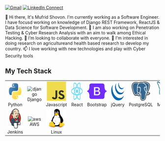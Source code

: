 
<!---
Shovon-Mufrid/Shovon-Mufrid is a ✨ special ✨ repository because its `README.md` (this file) appears on your GitHub profile.
You can click the Preview link to take a look at your changes.
--->

[![Gmail](https://img.shields.io/badge/%20-Send%20Mail-black?color=14171A&labelColor=ef5350&logo=gmail&logoColor=ffffff)](mailto:shovonmufrid98@gmail.com)
[![LinkedIn Connect](https://img.shields.io/badge/%20-Connect-black?color=14171A&labelColor=212121&logo=linkedin&logoColor=ffffff)](https://www.linkedin.com/in/mufrid-shovon/)
<!---
[![Kaggle Follow](https://img.shields.io/badge/%20-Follow-black?color=14171A&labelColor=37474f&logo=kaggle&logoColor=4fc3f7)](https://kaggle.com/)
--->
👋 Hi there, It's Mufrid Shovon. I'm currently working as a Software Engineer. I have focusd working on knowledge of Django REST Framework, ReactJS & Data Science for Software Development. 
👀 I am also working on Penetration Testing & Cyber Research Analysis with an aim to walk among Ethical Hacking.
💞️ I’m looking to collaborate with everyone.
🌱 I'm interested in doing research on agricultureand health based research to develop my country.
📫 I love working with new technologies and play with Cyber Security tools

<h2>My Tech Stack</h2>
<table>
  <tr>
    <td align="center">
      <img alt="python" height=64px src="https://raw.githubusercontent.com/devicons/devicon/master/icons/python/python-original.svg">
      <br>Python
    </td>
    <td align="center">
      <img alt="django" height=64px src="https://cdn.worldvectorlogo.com/logos/django.svg">
      <br>Django
    </td>
    <td align="center">
      <img alt="javascript" height=64px src="https://raw.githubusercontent.com/devicons/devicon/master/icons/javascript/javascript-original.svg">
      <br>Javascript
    </td>
    <td align="center">
      <img alt="react" height=64px src="https://raw.githubusercontent.com/devicons/devicon/master/icons/react/react-original.svg">
      <br>React
    </td>
    <td align="center">
      <img alt="bootstrap" height=64px src="https://raw.githubusercontent.com/devicons/devicon/master/icons/bootstrap/bootstrap-plain.svg">
      <br>Bootstrap
    </td>
    <td align="center">
      <img alt="jquery" height=64px src="https://raw.githubusercontent.com/devicons/devicon/master/icons/jquery/jquery-original.svg">
      <br>jQuery
    </td>
        <td align="center">
      <img alt="postgresql" height=64px src="https://raw.githubusercontent.com/devicons/devicon/master/icons/postgresql/postgresql-original.svg">
      <br>PostgreSQL
    </td>
    <td align="center">
      <img alt="mysql" height=64px src="https://raw.githubusercontent.com/devicons/devicon/master/icons/mysql/mysql-original.svg">
      <br>MySQL
    </td>
    <td align="center">
      <img alt="wordpress" height=64px src="https://raw.githubusercontent.com/devicons/devicon/master/icons/wordpress/wordpress-plain.svg">
      <br>WordPress
    </td>
  </tr>
  <tr>
    <td align="center">
      <img alt="jenkins" height=64px src="https://raw.githubusercontent.com/devicons/devicon/master/icons/jenkins/jenkins-original.svg">
      <br>Jenkins
    </td>
    <td align="center">
      <img alt="aws" height=64px src="https://cdn.worldvectorlogo.com/logos/aws-logo.svg">
      <br>AWS
    </td>
    <td align="center">
      <img alt="bash" height=64px src="https://raw.githubusercontent.com/devicons/devicon/master/icons/linux/linux-original.svg">
      <br>Linux
    </td>

  </tr>
  <tr>
</table>
<!---
![Github stats](https://github-readme-stats.vercel.app/api?username=shovon-mufrid&theme=highcontrast&show_icons=true&count_private=true)
![Top Languages Card](https://github-readme-stats.vercel.app/api/top-langs/?username=shovon-mufrid&layout=compact)
## My Repos
--->
